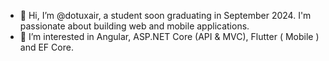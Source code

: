 - 👋 Hi, I’m @dotuxair, a student soon graduating in September 2024. I'm passionate about building web and mobile applications.
- 👀 I’m interested in Angular, ASP.NET Core (API & MVC), Flutter ( Mobile ) and EF Core.
